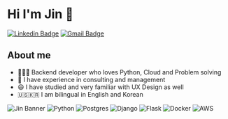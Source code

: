 # Hi I'm Jin 👋

[![Linkedin Badge](https://img.shields.io/badge/-JinChoi-blue?style=flat&logo=Linkedin&logoColor=white&link=https://www.linkedin.com/in/devjinchoi/)](https://www.linkedin.com/in/devjinchoi/)
[![Gmail Badge](https://img.shields.io/badge/-jinchoi-c14438?style=flat&logo=Gmail&logoColor=white&link=mailto:jinhunchoi94@gmail.com)](mailto:jinhunchoi94@gmail.com)

## About me

- 👨🏻‍💻 Backend developer who loves Python, Cloud and Problem solving
- 🤝 I have experience in consulting and management
- 😄 I have studied and very familiar with UX Design as well
- 🇺🇸🇰🇷 I am bilingual in English and Korean

![Jin Banner](https://user-images.githubusercontent.com/91814116/181105046-804254ff-edbf-47d6-b4da-c58c19161749.png)
![Python](https://img.shields.io/badge/python-3670A0?style=for-the-badge&logo=python&logoColor=ffdd54)
![Postgres](https://img.shields.io/badge/postgres-%23316192.svg?style=for-the-badge&logo=postgresql&logoColor=white)
![Django](https://img.shields.io/badge/django-%23092E20.svg?style=for-the-badge&logo=django&logoColor=white)
![Flask](https://img.shields.io/badge/flask-%23000.svg?style=for-the-badge&logo=flask&logoColor=white)
![Docker](https://img.shields.io/badge/docker-%230db7ed.svg?style=for-the-badge&logo=docker&logoColor=white)
![AWS](https://img.shields.io/badge/AWS-%23FF9900.svg?style=for-the-badge&logo=amazon-aws&logoColor=white)



